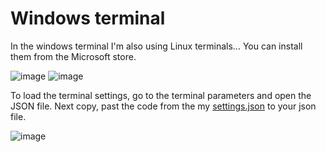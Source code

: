 # Windows terminal

In the windows terminal I'm also using Linux terminals... You can install them from the Microsoft store.

![image](https://user-images.githubusercontent.com/73474137/167941752-76d7e4e4-1225-4b17-a115-3001d58f5a3a.png)
![image](https://user-images.githubusercontent.com/73474137/167942068-f323b857-7d9f-458d-8404-5c3d23779e80.png)

To load the terminal settings, go to the terminal parameters and open the JSON file. Next copy, past the code from the my [settings.json](https://github.com/jasiukiewicztymon/dotfiles/blob/main/windows/terminal/settings.json) to your json file.

![image](https://user-images.githubusercontent.com/73474137/167944435-4bf08473-1a93-4044-983f-d971c13a9769.png)
